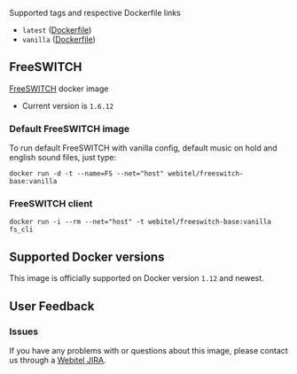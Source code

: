 Supported tags and respective Dockerfile links

- `latest` ([Dockerfile](https://github.com/kovalyshyn/docker-freeswitch/blob/master/Dockerfile))
- `vanilla` ([Dockerfile](https://github.com/kovalyshyn/docker-freeswitch/blob/vanilla/Dockerfile))

## FreeSWITCH

[FreeSWITCH](http://www.freeswitch.org/) docker image

- Current version is `1.6.12`

### Default FreeSWITCH image

To run default FreeSWITCH with vanilla config, default music on hold and english sound files, just type:

	docker run -d -t --name=FS --net="host" webitel/freeswitch-base:vanilla

### FreeSWITCH client
	
	docker run -i --rm --net="host" -t webitel/freeswitch-base:vanilla fs_cli


## Supported Docker versions

This image is officially supported on Docker version `1.12` and newest.

## User Feedback

### Issues
If you have any problems with or questions about this image, please contact us through a [Webitel JIRA](https://my.webitel.com/).